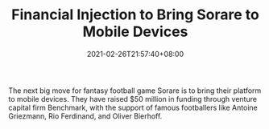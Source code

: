 ﻿---
title: "Financial Injection to Bring Sorare to Mobile Devices"
date: 2021-02-26T21:57:40+08:00
lastmod: 2021-02-26T16:45:40+08:00
draft: false
authors: ["Donald"]
description: "The next big move for fantasy football game Sorare is to bring their platform to mobile devices. They have raised $50 million in funding through venture capital firm Benchmark, with the support of famous footballers like Antoine Griezmann, Rio Ferdinand, and Oliver Bierhoff."
featuredImage: "financial-injection-to-bring-sorare-to-mobile-devices.png"
tags: ["Virtual World","Play to Earn"]
categories: ["news"]
news: ["Virtual World"]
weight: 
lightgallery: true
pinned: false
recommend: false
recommend1: false
---

The next big move for fantasy football game Sorare is to bring their platform to mobile devices. They have raised $50 million in funding through venture capital firm Benchmark, with the support of famous footballers like Antoine Griezmann, Rio Ferdinand, and Oliver Bierhoff.

<!--more-->


